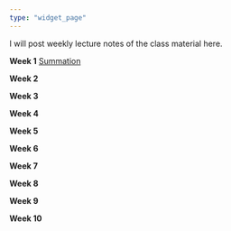 ```yaml
---
type: "widget_page"
---
```


I will post weekly lecture notes of the class material here.

**Week 1** [Summation](https://drive.google.com/file/d/19iJ3l224673lOiMviR_NZk_aLUUXLW73/view?usp=sharing)

**Week 2**

**Week 3**

**Week 4**

**Week 5**

**Week 6**

**Week 7**

**Week 8**

**Week 9**

**Week 10**
